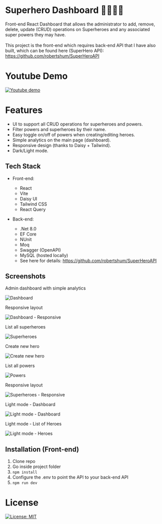 # Superhero Dashboard 🦸‍♀️🦸‍♂️

Front-end React Dashboard that allows the administrator to add, remove, delete, update (CRUD) operations on Superheroes and any associated super powers they may have.\
\
This project is the front-end which requires back-end API that I have also built, which can be found here (SuperHero API): https://github.com/robertshum/SuperHeroAPI

# Youtube Demo

[![Youtube demo](https://img.youtube.com/vi/YknHs4OsbhU/0.jpg)](https://www.youtube.com/watch?v=YknHs4OsbhU)

# Features

* UI to support all CRUD operations for superheroes and powers.
* Filter powers and superheroes by their name.
* Easy toggle on/off of powers when creating/editing heroes.
* Simple analytics on the main page (dashboard).
* Responsive design (thanks to Daisy + Tailwind).
* Dark/Light mode.

## Tech Stack

- Front-end:
  - React
  - Vite
  - Daisy UI
  - Tailwind CSS
  - React Query

- Back-end:
  - .Net 8.0
  - EF Core
  - NUnit
  - Moq
  - Swagger (OpenAPI)
  - MySQL (hosted locally)
  - See here for details: https://github.com/robertshum/SuperHeroAPI

## Screenshots

Admin dashboard with simple analytics

![Dashboard](https://github.com/robertshum/SuperheroDashboard/blob/main/public/images/dashboard1.PNG)

Responsive layout

![Dashboard - Responsive](https://github.com/robertshum/SuperheroDashboard/blob/main/public/images/dashboard_responsive.PNG)

List all superheroes

![Superheroes](https://github.com/robertshum/SuperheroDashboard/blob/main/public/images/heroes.PNG)

Create new hero

![Create new hero](https://github.com/robertshum/SuperheroDashboard/blob/main/public/images/new_heroes.PNG)

List all powers

![Powers](https://github.com/robertshum/SuperheroDashboard/blob/main/public/images/powers.PNG)

Responsive layout

![Superheroes - Responsive](https://github.com/robertshum/SuperheroDashboard/blob/main/public/images/superheroes_responsive.PNG)

Light mode - Dashboard

![Light mode - Dashboard](https://github.com/robertshum/SuperheroDashboard/blob/main/public/images/lightmode1.png)

Light mode - List of Heroes

![Light mode - Heroes](https://github.com/robertshum/SuperheroDashboard/blob/main/public/images/lightmode2.png)

## Installation (Front-end)
1. Clone repo
2. Go inside project folder
3. ```npm install```
4. Configure the .env to point the API to your back-end API
5. ```npm run dev```

# License

[![License: MIT](https://img.shields.io/badge/License-MIT-yellow.svg)](https://opensource.org/licenses/MIT)
